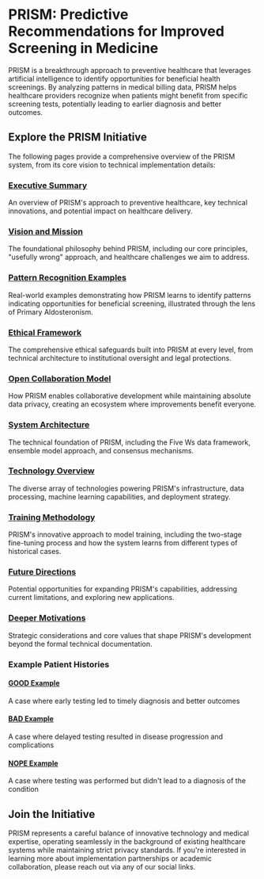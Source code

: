 # PRISM: Predictive Recommendations for Improved Screening in Medicine

PRISM is a breakthrough approach to preventive healthcare that leverages artificial intelligence to identify opportunities for beneficial health screenings. By analyzing patterns in medical billing data, PRISM helps healthcare providers recognize when patients might benefit from specific screening tests, potentially leading to earlier diagnosis and better outcomes.

## Explore the PRISM Initiative

The following pages provide a comprehensive overview of the PRISM system, from its core vision to technical implementation details:

### [Executive Summary](01-executive-summary)
An overview of PRISM's approach to preventive healthcare, key technical innovations, and potential impact on healthcare delivery.

### [Vision and Mission](02-vision-mission)
The foundational philosophy behind PRISM, including our core principles, "usefully wrong" approach, and healthcare challenges we aim to address.

### [Pattern Recognition Examples](03-pattern-examples)
Real-world examples demonstrating how PRISM learns to identify patterns indicating opportunities for beneficial screening, illustrated through the lens of Primary Aldosteronism.

### [Ethical Framework](04-ethical-framework)
The comprehensive ethical safeguards built into PRISM at every level, from technical architecture to institutional oversight and legal protections.

### [Open Collaboration Model](05-open-collaboration)
How PRISM enables collaborative development while maintaining absolute data privacy, creating an ecosystem where improvements benefit everyone.

### [System Architecture](06-system-architecture)
The technical foundation of PRISM, including the Five Ws data framework, ensemble model approach, and consensus mechanisms.

### [Technology Overview](07-technology-overview)
The diverse array of technologies powering PRISM's infrastructure, data processing, machine learning capabilities, and deployment strategy.

### [Training Methodology](08-training-methodology)
PRISM's innovative approach to model training, including the two-stage fine-tuning process and how the system learns from different types of historical cases.

### [Future Directions](09-future-directions)
Potential opportunities for expanding PRISM's capabilities, addressing current limitations, and exploring new applications.

### [Deeper Motivations](10-deeper-motivations)
Strategic considerations and core values that shape PRISM's development beyond the formal technical documentation.

### Example Patient Histories

#### [GOOD Example](11-good-example)
A case where early testing led to timely diagnosis and better outcomes

#### [BAD Example](12-bad-example)
A case where delayed testing resulted in disease progression and complications

#### [NOPE Example](13-nope-example)
A case where testing was performed but didn't lead to a diagnosis of the condition

## Join the Initiative

PRISM represents a careful balance of innovative technology and medical expertise, operating seamlessly in the background of existing healthcare systems while maintaining strict privacy standards. If you're interested in learning more about implementation partnerships or academic collaboration, please reach out via any of our social links.